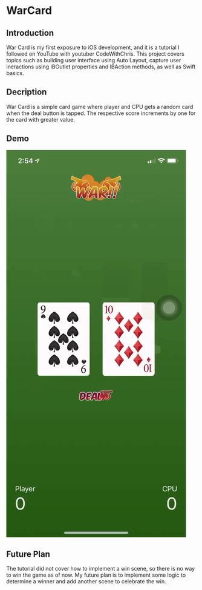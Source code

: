 # WarCard

## Introduction
War Card is my first exposure to iOS development, and it is a tutorial I followed on YouTube with youtuber CodeWithChris. This project covers topics such as building user interface using Auto Layout, capture user ineractions using IBOutlet properties and IBAction methods, as well as Swift basics.

## Decription
War Card is a simple card game where player and CPU gets a random card when the deal button is tapped. The respective score increments by one for the card with greater value.

## Demo

![Demo](https://github.com/vtruo009/WarCard/blob/master/Images/WarCard.gif)

## Future Plan
The tutorial did not cover how to implement a win scene, so there is no way to win the game as of now. My future plan is to implement some logic to determine a winner and add another scene to celebrate the win.

